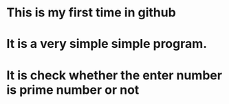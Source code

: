 # This is my first time in github

# It is a very simple simple program. 
# It is check whether the enter number is prime number or not
